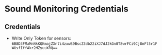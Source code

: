 # Sound Monitoring Credentials


## Credentials

- Write Only Token for sensors: `6B8D3FMaMnNkKQKmajZXn7i4zxwB9BscZ3db22iXJ7dJ2kGn0T8wrFCi9CjOmFl5r1FWUsfIffAkr2MZyuuXRQ==`
